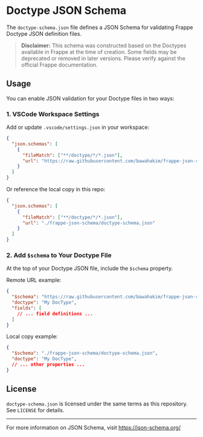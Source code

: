 # Doctype JSON Schema

The `doctype-schema.json` file defines a JSON Schema for validating Frappe Doctype JSON definition files.

> **Disclaimer:** This schema was constructed based on the Doctypes available in Frappe at the time of creation. Some fields may be deprecated or removed in later versions. Please verify against the official Frappe documentation.

## Usage

You can enable JSON validation for your Doctype files in two ways:

### 1. VSCode Workspace Settings

Add or update `.vscode/settings.json` in your workspace:

```json
{
  "json.schemas": [
    {
      "fileMatch": ["**/doctype/*/*.json"],
      "url": "https://raw.githubusercontent.com/bawahakim/frappe-json-schema/main/doctype-schema.json"
    }
  ]
}
```

Or reference the local copy in this repo:

```json
{
  "json.schemas": [
    {
      "fileMatch": ["**/doctype/*/*.json"],
      "url": "./frappe-json-schema/doctype-schema.json"
    }
  ]
}
```

### 2. Add `$schema` to Your Doctype File

At the top of your Doctype JSON file, include the `$schema` property.

Remote URL example:

```json
{
  "$schema": "https://raw.githubusercontent.com/bawahakim/frappe-json-schema/main/doctype-schema.json",
  "doctype": "My DocType",
  "fields": [
    // ... field definitions ...
  ]
}
```

Local copy example:

```json
{
  "$schema": "./frappe-json-schema/doctype-schema.json",
  "doctype": "My DocType",
  // ... other properties ...
}
```

## License

`doctype-schema.json` is licensed under the same terms as this repository. See `LICENSE` for details.

---

For more information on JSON Schema, visit https://json-schema.org/
